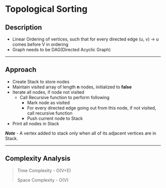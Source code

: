 # Topological Sorting


## Description
- Linear Ordering of vertices, such that for every directed edge (u, v) -> u comes before V in ordering 
- Graph needs to be DAG(Directed Acyclic Graph)

-----

## Approach
- Create Stack to store nodes
- Maintain visited array of length **n** nodes, initialized to **false**
- Iterate all nodes, if node not visited
  - Call Recursive function to perform following 
    - Mark node as visited
    - For every directed edge going out from this node, if not visited, call recursive function
    - Push current node to Stack
- Print all nodes in Stack

***Note*** - A vertex added to stack only when all of its adjacent vertices are in Stack.

-----

## Complexity Analysis


>Time Complexity - O(V+E)
>
>Space Complexity - O(V)
